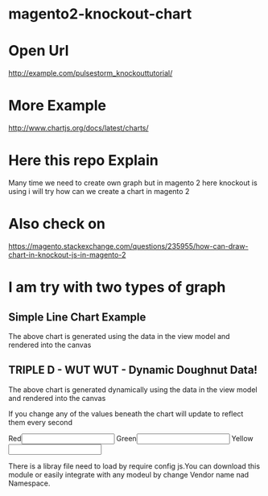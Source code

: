 # magento2-knockout-chart

# Open Url
http://example.com/pulsestorm_knockouttutorial/

# More Example 
http://www.chartjs.org/docs/latest/charts/

# Here this repo Explain 

Many time we need to create own graph but in magento 2 here knockout is using i will try how can we create a chart in magento 2 

# Also check on 
https://magento.stackexchange.com/questions/235955/how-can-draw-chart-in-knockout-js-in-magento-2

# I am try with two types of graph


<div id="line-example">
	<h2>Simple Line Chart Example</h2>
	<!-- <pre data-bind="text: ko.toJSON(SimpleLineData, null, 2)"></pre> -->
	<canvas id="some-simple-line-chart"
			data-bind="chart: { type: 'line', data: SimpleLineData }"></canvas>
	<p>The above chart is generated using the data in the view model and rendered into the canvas</p>
</div>

<div id="dynamic-doughnut-example">
	<h2>TRIPLE D - WUT WUT - Dynamic Doughnut Data!</h2>
	<canvas id="some-dynamic-doughnut-chart"
			data-bind="chart: { type: 'doughnut', data: DynamicDoughnutData, options: { observeChanges: true, throttle: 1000 } }"></canvas>
	<p>The above chart is generated dynamically using the data in the view model and rendered into the canvas</p>
	<p>If you change any of the values beneath the chart will update to reflect them every second</p>
	<label>Red</label><input type="number" data-bind="value: RedValue" />
	<label>Green</label><input type="number" data-bind="value: GreenValue" />
	<label>Yellow</label><input type="number" data-bind="value: YellowValue" />
</div>


There is a libray file need to load by require config js.You can download this module or easily integrate with any modeul by change Vendor name nad Namespace.

